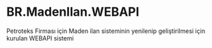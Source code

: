 # BR.MadenIlan.WEBAPI
Petroteks Firması için Maden ilan sisteminin yenilenip geliştirilmesi için kurulan WEBAPI sistemi
